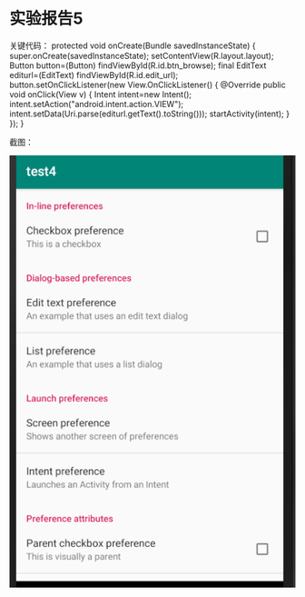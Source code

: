 # 实验报告5

关键代码：
protected void onCreate(Bundle savedInstanceState) {
        super.onCreate(savedInstanceState);
        setContentView(R.layout.layout);
        Button button=(Button) findViewById(R.id.btn_browse);
        final EditText editurl=(EditText) findViewById(R.id.edit_url);
        button.setOnClickListener(new View.OnClickListener() {
            @Override
            public void onClick(View v) {
                Intent intent=new Intent();
                intent.setAction("android.intent.action.VIEW");
                intent.setData(Uri.parse(editurl.getText().toString()));
                startActivity(intent);
            }
        });
    }
      



截图：  

![Image](https://github.com/fjnu-zexin/test1/blob/master/img/t4p1.PNG)
